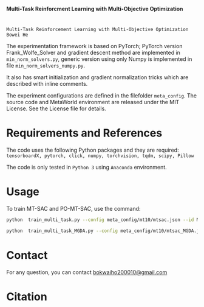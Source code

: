 **Multi-Task Reinforcment Learning with Multi-Objective Optimization**
#

```
Multi-Task Reinforcement Learning with Multi-Objective Optimization
Bowei He
```

The experimentation framework is based on PyTorch; 
PyTorch version Frank_Wolfe_Solver and gradient descent method are implemented in `min_norm_solvers.py`, generic version using only Numpy is implemented in file `min_norm_solvers_numpy.py`.

 It also has smart initialization and gradient normalization tricks which are described with inline comments.

The experiment configurations are defined in the filefolder `meta_config`.
The source code and MetaWorld environment are released under the MIT License. See the License file for details.


# Requirements and References
The code uses the following Python packages and they are required: ``tensorboardX, pytorch, click, numpy, torchvision, tqdm, scipy, Pillow``

The code is only tested in ``Python 3`` using ``Anaconda`` environment.




# Usage


To train MT-SAC and PO-MT-SAC, use the command: 
```bash
python  train_multi_task.py --config meta_config/mt10/mtsac.json --id MT10_MTSAC --method 'multitask_SAC'  --seed 1 --worker_nums 10 --eval_worker_nums 10

python  train_multi_task_MGDA.py --config meta_config/mt10/mtsac_MGDA.json --id MT10_MTSAC_MGDA --method 'multitask_SAC' --seed 1 --worker_nums 10 --eval_worker_nums 10

```

# Contact



For any question, you can contact bokwaiho200010@gmail.com

# Citation
